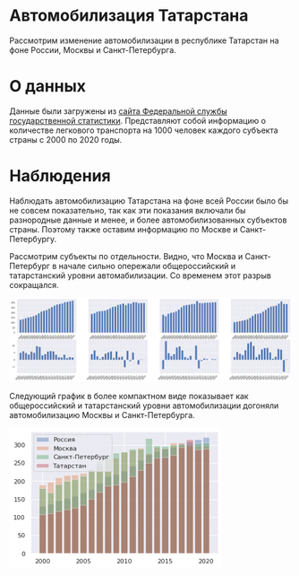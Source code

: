 # Автомобилизация Татарстана
Рассмотрим изменение автомобилизации в республике Татарстан на фоне России, Москвы и Санкт-Петербурга. 

# О данных
Данные были загружены из [сайта Федеральной службы государственной статистики](https://rosstat.gov.ru/folder/23455). Представляют собой информацию о количестве легкового транспорта на 1000 человек каждого субъекта страны с 2000 по 2020 годы. 

# Наблюдения
Наблюдать автомобилизацию Татарстана на фоне всей России было бы не совсем показательно, так как эти показания включали бы разнородные данные и менее, и более автомобилизованных субъектов страны. Поэтому также оставим информацию по Москве и Санкт-Петербургу. 

Рассмотрим субъекты по отдельности. Видно, что Москва и Санкт-Петербург в начале сильно опережали общероссийский и татарстанский уровни автомабилизации. Со временем этот разрыв сокращался. 

![Bar 1](/data/bar1.png)

Следующий график в более компактном виде показывает как общероссийский и татарстанский уровни автомобилизации догоняли автомобилизацию Москвы и Санкт-Петербурга. 

![Bar 2](/data/bar2.png)
